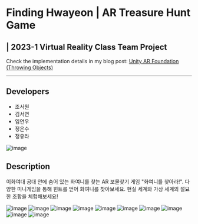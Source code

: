 # Finding Hwayeon | AR Treasure Hunt Game
## | 2023-1 Virtual Reality Class Team Project
Check the implementation details in my blog post: <a href="https://jsoo615.tistory.com/10"> Unity AR Foundation (Throwing Objects)</a>

----

## Developers
* 조서원
* 김서연
* 임연우
* 정은수
* 정유라

![image](https://github.com/intsoo/AR-Game_FindingHwayeon/assets/80330331/a100b177-1915-4b20-94b5-f92c4a135765)


## Description
이화여대 공대 안에 숨어 있는 화여니를 찾는 AR 보물찾기 게임 "화여니를 찾아라!". 다양한 미니게임을 통해 힌트를 얻어 화여니를 찾아보세요. 현실 세계와 가상 세계의 절묘한 조합을 체험해보세요!

![image](https://github.com/intsoo/AR-Game_FindingHwayeon/assets/80330331/de1b780f-b576-47c3-9a9d-2d76e32e270d)
![image](https://github.com/intsoo/AR-Game_FindingHwayeon/assets/80330331/33b20607-0a62-4b7e-b542-4ba356a6788d)
![image](https://github.com/intsoo/AR-Game_FindingHwayeon/assets/80330331/16df3138-5e67-4169-ba29-34f10d27e1e6)
![image](https://github.com/intsoo/AR-Game_FindingHwayeon/assets/80330331/7af084ba-5255-41aa-b8a9-7d8a22c157a4)
![image](https://github.com/intsoo/AR-Game_FindingHwayeon/assets/80330331/47d47aa8-961d-4943-a2fd-1e2d24c6adcc)
![image](https://github.com/intsoo/AR-Game_FindingHwayeon/assets/80330331/9399f903-56e6-40b2-8dda-ce1038e0914d)
![image](https://github.com/intsoo/AR-Game_FindingHwayeon/assets/80330331/213f89e9-61e8-435e-b31a-c719ed84cb52)
![image](https://github.com/intsoo/AR-Game_FindingHwayeon/assets/80330331/619a71b4-441d-4294-b516-e0eebfbaacd1)
![image](https://github.com/intsoo/AR-Game_FindingHwayeon/assets/80330331/6d0fee9e-e719-4022-b157-acde6907876d)
![image](https://github.com/intsoo/AR-Game_FindingHwayeon/assets/80330331/392844c0-f8a6-4b41-a11a-5353d4963c35)
